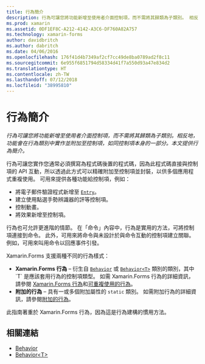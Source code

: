 ```yaml
---
title: 行為簡介
description: 行為可讓您將功能新增至使用者介面控制項，而不需將其歸類為子類別。 相反地，功能會在行為類別中實作並附加至控制項，如同控制項本身的一部分。 本文提供行為簡介。
ms.prod: xamarin
ms.assetid: 0DF1EF8C-A212-4142-A3C6-DF760A82A757
ms.technology: xamarin-forms
author: davidbritch
ms.author: dabritch
ms.date: 04/06/2016
ms.openlocfilehash: 176f41d4b7349af2cf7cc49de8ba0789ad2f8c11
ms.sourcegitcommit: 6e955f6851794d58334d41f7a550d93a47e834d2
ms.translationtype: HT
ms.contentlocale: zh-TW
ms.lasthandoff: 07/12/2018
ms.locfileid: "38995810"
---
```

# <a name="introduction-to-behaviors"></a>行為簡介

_行為可讓您將功能新增至使用者介面控制項，而不需將其歸類為子類別。相反地，功能會在行為類別中實作並附加至控制項，如同控制項本身的一部分。本文提供行為簡介。_

行為可讓您實作您通常必須撰寫為程式碼後置的程式碼，因為此程式碼直接與控制項的 API 互動，所以透過此方式可以精確附加至控制項並封裝，以供多個應用程式重複使用。 可用來提供各種功能給控制項，例如：

- 將電子郵件驗證程式新增至 [`Entry`](xref:Xamarin.Forms.Entry)。
- 建立使用點選手勢辨識器的評等控制項。
- 控制動畫。
- 將效果新增至控制項。

行為也可允許更進階的情節。 在「命令」內容中，行為是實用的方法，可將控制項連接到命令。 此外，可用來將命令與未設計於與命令互動的控制項建立關聯。 例如，可用來叫用命令以回應事件引發。

Xamarin.Forms 支援兩種不同的行為樣式：

- **Xamarin.Forms 行為** – 衍生自 [`Behavior`](xref:Xamarin.Forms.Behavior) 或 [`Behavior<T>`](xref:Xamarin.Forms.Behavior`1) 類別的類別，其中 `T` 是應該套用行為的控制項類型。 如需 Xamarin.Forms 行為的詳細資訊，請參閱 [Xamarin.Forms 行為](~/xamarin-forms/app-fundamentals/behaviors/creating.md)和[可重複使用的行為](~/xamarin-forms/app-fundamentals/behaviors/reusable/index.md)。
- **附加的行為** – 具有一或多個附加屬性的 `static` 類別。 如需附加行為的詳細資訊，請參閱[附加的行為](~/xamarin-forms/app-fundamentals/behaviors/attached.md)。

此指南著重於 Xamarin.Forms 行為，因為這是行為建構的慣用方法。



## <a name="related-links"></a>相關連結

- [Behavior](xref:Xamarin.Forms.Behavior)
- [Behavior&lt;T&gt;](xref:Xamarin.Forms.Behavior`1)
